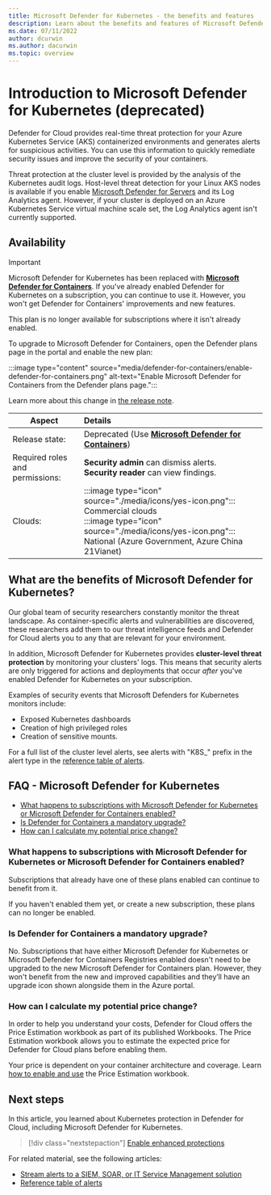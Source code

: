 ```yaml
---
title: Microsoft Defender for Kubernetes - the benefits and features
description: Learn about the benefits and features of Microsoft Defender for Kubernetes.
ms.date: 07/11/2022
author: dcurwin
ms.author: dacurwin
ms.topic: overview
---
```


# Introduction to Microsoft Defender for Kubernetes (deprecated)

Defender for Cloud provides real-time threat protection for your Azure Kubernetes Service (AKS) containerized environments and generates alerts for suspicious activities. You can use this information to quickly remediate security issues and improve the security of your containers.

Threat protection at the cluster level is provided by the analysis of the Kubernetes audit logs.
Host-level threat detection for your Linux AKS nodes is available if you enable [Microsoft Defender for Servers](defender-for-servers-introduction.md) and its Log Analytics agent. However, if your cluster is deployed on an Azure Kubernetes Service virtual machine scale set, the Log Analytics agent isn't currently supported.

## Availability

> [!IMPORTANT]
> Microsoft Defender for Kubernetes has been replaced with [**Microsoft Defender for Containers**](defender-for-containers-introduction.md). If you've already enabled Defender for Kubernetes on a subscription, you can continue to use it. However, you won't get Defender for Containers' improvements and new features.
>
> This plan is no longer available for subscriptions where it isn't already enabled.
>
> To upgrade to Microsoft Defender for Containers, open the Defender plans page in the portal and enable the new plan:
>
> :::image type="content" source="media/defender-for-containers/enable-defender-for-containers.png" alt-text="Enable Microsoft Defender for Containers from the Defender plans page.":::
>
> Learn more about this change in [the release note](release-notes-archive.md#microsoft-defender-for-containers-plan-released-for-general-availability-ga).

|Aspect|Details|
|----|:----|
|Release state:|Deprecated (Use [**Microsoft Defender for Containers**](defender-for-containers-introduction.md))|
|Required roles and permissions:|**Security admin** can dismiss alerts.<br>**Security reader** can view findings.|
|Clouds:|:::image type="icon" source="./media/icons/yes-icon.png"::: Commercial clouds<br>:::image type="icon" source="./media/icons/yes-icon.png"::: National (Azure Government, Azure China 21Vianet)|

## What are the benefits of Microsoft Defender for Kubernetes?

Our global team of security researchers constantly monitor the threat landscape. As container-specific alerts and vulnerabilities are discovered, these researchers add them to our threat intelligence feeds and Defender for Cloud alerts you to any that are relevant for your environment.

In addition, Microsoft Defender for Kubernetes provides **cluster-level threat protection** by monitoring your clusters' logs. This means that security alerts are only triggered for actions and deployments that occur *after* you've enabled Defender for Kubernetes on your subscription.

Examples of security events that Microsoft Defenders for Kubernetes monitors include:

- Exposed Kubernetes dashboards
- Creation of high privileged roles
- Creation of sensitive mounts.

For a full list of the cluster level alerts, see alerts with "K8S_" prefix in the alert type in the [reference table of alerts](alerts-reference.md#alerts-k8scluster).

## FAQ - Microsoft Defender for Kubernetes

- [What happens to subscriptions with Microsoft Defender for Kubernetes or Microsoft Defender for Containers enabled?](#what-happens-to-subscriptions-with-microsoft-defender-for-kubernetes-or-microsoft-defender-for-containers-enabled)
- [Is Defender for Containers a mandatory upgrade?](#is-defender-for-containers-a-mandatory-upgrade)
- [How can I calculate my potential price change?](#how-can-i-calculate-my-potential-price-change)

### What happens to subscriptions with Microsoft Defender for Kubernetes or Microsoft Defender for Containers enabled?

Subscriptions that already have one of these plans enabled can continue to benefit from it.

If you haven't enabled them yet, or create a new subscription, these plans can no longer be enabled.

### Is Defender for Containers a mandatory upgrade?

No. Subscriptions that have either Microsoft Defender for Kubernetes or Microsoft Defender for Containers Registries enabled doesn't need to be upgraded to the new Microsoft Defender for Containers plan. However, they won't benefit from the new and improved capabilities and they’ll have an upgrade icon shown alongside them in the Azure portal.

### How can I calculate my potential price change?

In order to help you understand your costs, Defender for Cloud offers the Price Estimation workbook as part of its published Workbooks. The Price Estimation workbook allows you to estimate the expected price for Defender for Cloud plans before enabling them.

Your price is dependent on your container architecture and coverage. Learn [how to enable and use](https://techcommunity.microsoft.com/t5/microsoft-defender-for-cloud/microsoft-defender-for-cloud-price-estimation-dashboard/ba-p/3247622) the Price Estimation workbook.

## Next steps

In this article, you learned about Kubernetes protection in Defender for Cloud, including Microsoft Defender for Kubernetes.

> [!div class="nextstepaction"]
> [Enable enhanced protections](enable-enhanced-security.md)

For related material, see the following articles:

- [Stream alerts to a SIEM, SOAR, or IT Service Management solution](export-to-siem.md)
- [Reference table of alerts](alerts-reference.md)
